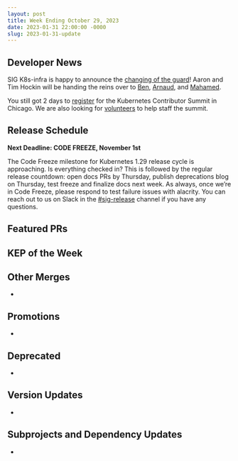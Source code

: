 ```yaml
---
layout: post
title: Week Ending October 29, 2023
date: 2023-01-31 22:00:00 -0000
slug: 2023-01-31-update
---
```


## Developer News

SIG K8s-infra is happy to announce the [changing of the guard](https://github.com/kubernetes/community/pull/7584)! Aaron and Tim Hockin will be handing the reins over to [Ben](https://github.com/bentheelder), [Arnaud](https://github.com/ameukam), and [Mahamed](https://github.com/upodroid).

You still got 2 days to [register](https://www.kubernetes.dev/events/2023/kcsna/registration/) for the Kubernetes Contributor Summit in Chicago. We are also looking for [volunteers](https://groups.google.com/a/kubernetes.io/g/dev/c/3_-SvFUSKLQ) to help staff the summit.

## Release Schedule

**Next Deadline: CODE FREEZE, November 1st**

The Code Freeze milestone for Kubernetes 1.29 release cycle is approaching. Is everything checked in? This is followed by the regular release countdown: open docs PRs by Thursday, publish deprecations blog on Thursday, test freeze and finalize docs next week. As always, once we’re in Code Freeze, please respond to test failure issues with alacrity. You can reach out to us on Slack in the [#sig-release](https://kubernetes.slack.com/archives/C2C40FMNF) channel if you have any questions.

## Featured PRs


## KEP of the Week


## Other Merges

*

## Promotions

*

## Deprecated

*

## Version Updates

*

## Subprojects and Dependency Updates

*
